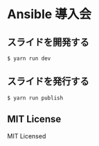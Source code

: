 # Ansible 導入会

## スライドを開発する

```console
$ yarn run dev
```

## スライドを発行する

```console
$ yarn run publish
```

## MIT License

MIT Licensed

